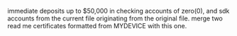 immediate deposits up to $50,000 in checking accounts of zero(0), and sdk accounts from the current file originating from the original file. merge two read me certificates formatted from MYDEVICE with this one.
